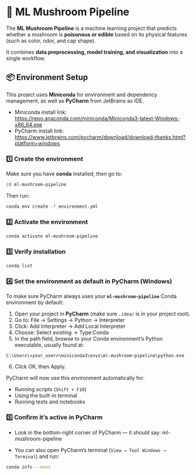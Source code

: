 # 🍄 ML Mushroom Pipeline

The **ML Mushroom Pipeline** is a machine learning project that predicts whether a mushroom is **poisonous or edible** based on its physical features (such as color, odor, and cap shape).  

It combines **data preprocessing, model training, and visualization** into a single workflow.

## 📦 Environment Setup

This project uses **Miniconda** for environment and dependency management, as well as **PyCharm** from JetBrains as IDE.
- Miniconda install link: https://repo.anaconda.com/miniconda/Miniconda3-latest-Windows-x86_64.exe
- PyCharm install link: https://www.jetbrains.com/pycharm/download/download-thanks.html?platform=windows

### 1️⃣ Create the environment

Make sure you have **conda** installed, then go to:
```bash
cd ml-mushroom-pipeline
```
Then run:
```bash
conda env create -f environment.yml
```

### 2️⃣ Activate the environment

```bash
conda activate ml-mushroom-pipeline
```

### 3️⃣ Verify installation

```bash
conda list
```

### 4️⃣ Set the environment as default in PyCharm (Windows)

To make sure PyCharm always uses your **`ml-mushroom-pipeline`** Conda environment by default:

1. Open your project in **PyCharm** (make sure `.idea/` is in your project root).
2. Go to: File → Settings → Python → Interpreter
3. Click: Add Interpreter → Add Local Interpreter
4. Choose: Select existing → Type:Conda
5. In the path field, browse to your Conda environment’s Python executable, usually found at:
```
C:\Users\<your_user>\miniconda3\envs\ml-mushroom-pipeline\python.exe
```
6. Click OK, then Apply.

PyCharm will now use this environment automatically for:
- Running scripts (`Shift + F10`)
- Using the built-in terminal
- Running tests and notebooks

### 5️⃣ Confirm it’s active in PyCharm

- Look in the bottom-right corner of PyCharm — it should say: ml-mushroom-pipeline

- You can also open PyCharm’s terminal (`View → Tool Windows → Terminal`) and run:
```bash
conda info --envs
```
